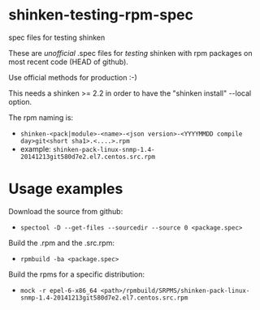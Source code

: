 # shinken-testing-rpm-spec
spec files for testing shinken

These are *unofficial* .spec files for *testing* shinken with rpm
packages on most recent code (HEAD of github).

Use official methods for production :-)

This needs a shinken >= 2.2 in order to have the "shinken install" --local option.

The rpm naming is:
- ```shinken-<pack|module>-<name>-<json version>-<YYYYMMDD compile day>git<short sha1>.<....>.rpm```
- example: ```shinken-pack-linux-snmp-1.4-20141213git580d7e2.el7.centos.src.rpm```

# Usage examples

Download the source from github:
- ```spectool -D --get-files --sourcedir --source 0 <package.spec>```

Build the .rpm and the .src.rpm:
- ```rpmbuild -ba <package.spec>```

Build the rpms for a specific distribution:
- ```mock -r epel-6-x86_64 <path>/rpmbuild/SRPMS/shinken-pack-linux-snmp-1.4-20141213git580d7e2.el7.centos.src.rpm```

